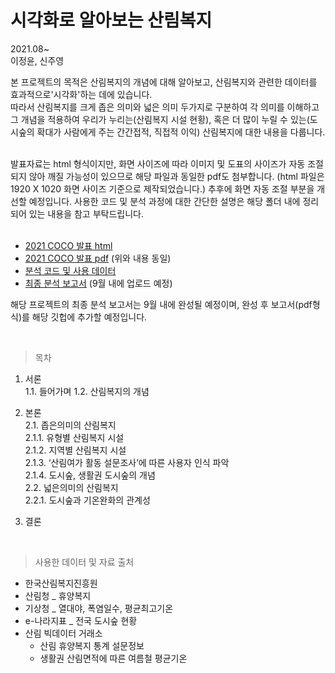 # 시각화로 알아보는 산림복지

2021.08~  
이정윤, 신주영 

본 프로젝트의 목적은 산림복지의 개념에 대해 알아보고, 산림복지와 관련한 데이터를 효과적으로'시각화'하는 데에 있습니다.    
따라서 산림복지를 크게 좁은 의미와 넓은 의미 두가지로 구분하여 각 의미를 이해하고 그 개념을 적용하여 우리가 누리는(산림복지 시설 현황), 혹은 더 많이 누릴 수 있는(도시숲의 확대가 사람에게 주는 간간접적, 직접적 이익) 산림복지에 대한 내용을 다룹니다.    

<br>
발표자료는 html 형식이지만, 화면 사이즈에 따라 이미지 및 도표의 사이즈가 자동 조절되지 않아 깨질 가능성이 있으므로 해당 파일과 동일한 pdf도 첨부합니다. 
(html 파일은 1920 X 1020 화면 사이즈 기준으로 제작되었습니다.) 추후에 화면 자동 조절 부분을 개선할 예정입니다.   
사용한 코드 및 분석 과정에 대한 간단한 설명은 해당 폴더 내에 정리되어 있는 내용을 참고 부탁드립니다.    

<br>
<br>

- [2021 COCO 발표 html](https://github.com/JeongYunLee/Forest_Welfare/tree/main/presentation/2021%20COCO%20-%20presentation%20(html)/2021%20COCO)
- [2021 COCO 발표 pdf](https://github.com/JeongYunLee/Forest_Welfare/tree/main/presentation/2021%20COCO%20-%20presentation%20(pdf)) (위와 내용 동일)
- [분석 코드 및 사용 데이터](https://github.com/JeongYunLee/Forest_Welfare/tree/main/analysis)
- [최종 분석 보고서]() (9월 내에 업로드 예정) 

해당 프로젝트의 최종 분석 보고서는 9월 내에 완성될 예정이며, 완성 후 보고서(pdf형식)를 해당 깃헙에 추가할 예정입니다.   

<br>

> 목차   
1.	서론   
   1.1.	들어가며
   1.2.	산림복지의 개념   
    
2.	본론   
   2.1.   좁은의미의 산림복지   
      2.1.1. 유형별 산림복지 시설   
      2.1.2. 지역별 산림복지 시설    
      2.1.3. ‘산림여가 활동 설문조사’에 따른 사용자 인식 파악   
      2.1.4. 도시숲, 생활권 도시숲의 개념   
   2.2.   넓은의미의 산림복지   
      2.2.1. 도시숲과 기온완화의 관계성    
  
3.	결론    
 

<br>

> 사용한 데이터 및 자료 출처 
- 한국산림복지진흥원
- 산림청 _ 휴양복지
- 기상청 _ 열대야, 폭염일수, 평균최고기온
- e-나라지표 _ 전국 도시숲 현황
- 산림 빅데이터 거래소   
   * 산림 휴양복지 통계 설문정보   
   * 생활권 산림면적에 따른 여름철 평균기온
